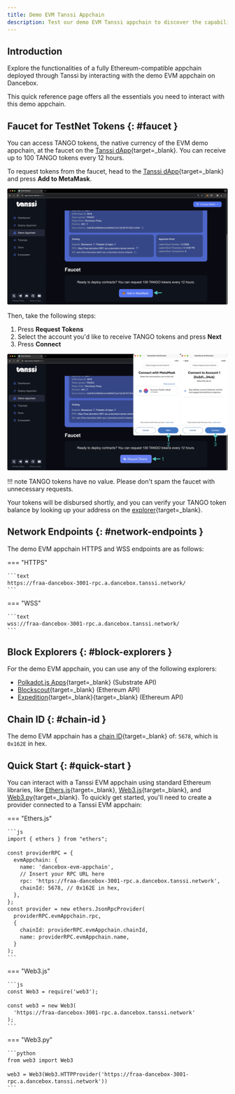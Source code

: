 ```yaml
---
title: Demo EVM Tanssi Appchain
description: Test our demo EVM Tanssi appchain to discover the capabilities of a fully Ethereum-compatible appchain deployed through Tanssi in just a few minutes.
---
```


## Introduction

Explore the functionalities of a fully Ethereum-compatible appchain deployed through Tanssi by interacting with the demo EVM appchain on Dancebox.

This quick reference page offers all the essentials you need to interact with this demo appchain.

## Faucet for TestNet Tokens {: #faucet }

You can access TANGO tokens, the native currency of the EVM demo appchain, at the faucet on the [Tanssi dApp](https://apps.tanssi.network/demo/){target=\_blank}. You can receive up to 100 TANGO tokens every 12 hours.

To request tokens from the faucet, head to the [Tanssi dApp](https://apps.tanssi.network/demo/){target=\_blank} and press **Add to MetaMask**.

![Add to MetaMask](/images/builders/tanssi-network/testnet/demo-evm-appchain/demo-1.webp)

Then, take the following steps:

1. Press **Request Tokens**
2. Select the account you'd like to receive TANGO tokens and press **Next**
3. Press **Connect**

![Request tokens](/images/builders/tanssi-network/testnet/demo-evm-appchain/demo-2.webp)

!!! note
    TANGO tokens have no value. Please don't spam the faucet with unnecessary requests.

Your tokens will be disbursed shortly, and you can verify your TANGO token balance by looking up your address on the [explorer](https://fra-dancebox-3001-bs.a.dancebox.tanssi.network/){target=\_blank}.

## Network Endpoints {: #network-endpoints }

The demo EVM appchain HTTPS and WSS endpoints are as follows:

=== "HTTPS"

    ```text
    https://fraa-dancebox-3001-rpc.a.dancebox.tanssi.network/
    ```

=== "WSS"

    ```text
    wss://fraa-dancebox-3001-rpc.a.dancebox.tanssi.network/
    ```

## Block Explorers {: #block-explorers }

For the demo EVM appchain, you can use any of the following explorers:

- [Polkadot.js Apps](https://polkadot.js.org/apps/?rpc=wss://fraa-dancebox-3001-rpc.a.dancebox.tanssi.network#/explorer/){target=\_blank} (Substrate API)
- [Blockscout](https://fra-dancebox-3001-bs.a.dancebox.tanssi.network/){target=\_blank} (Ethereum API)
- [Expedition](https://tanssi-evmexplorer.netlify.app/){target=\_blank}{target=\_blank} (Ethereum API)

## Chain ID {: #chain-id }

The demo EVM appchain has a [chain ID](https://chainlist.org/chain/5678/){target=\_blank} of: `5678`, which is `0x162E` in hex.

## Quick Start {: #quick-start }

You can interact with a Tanssi EVM appchain using standard Ethereum libraries, like [Ethers.js](/builders/toolkit/ethereum-api/libraries/ethersjs/){target=\_blank}, [Web3.js](/builders/toolkit/ethereum-api/libraries/web3js/){target=\_blank}, and [Web3.py](/builders/toolkit/ethereum-api/libraries/web3py/){target=\_blank}. To quickly get started, you'll need to create a provider connected to a Tanssi EVM appchain:

=== "Ethers.js"

    ```js
    import { ethers } from "ethers";

    const providerRPC = {
      evmAppchain: {
        name: 'dancebox-evm-appchain',
        // Insert your RPC URL here
        rpc: 'https://fraa-dancebox-3001-rpc.a.dancebox.tanssi.network', 
        chainId: 5678, // 0x162E in hex,
      },
    };
    const provider = new ethers.JsonRpcProvider(
      providerRPC.evmAppchain.rpc, 
      {
        chainId: providerRPC.evmAppchain.chainId,
        name: providerRPC.evmAppchain.name,
      }
    );
    ```

=== "Web3.js"

    ```js
    const Web3 = require('web3');

    const web3 = new Web3(
      'https://fraa-dancebox-3001-rpc.a.dancebox.tanssi.network'
    );
    ```

=== "Web3.py"

    ```python
    from web3 import Web3

    web3 = Web3(Web3.HTTPProvider('https://fraa-dancebox-3001-rpc.a.dancebox.tanssi.network')) 
    ```
